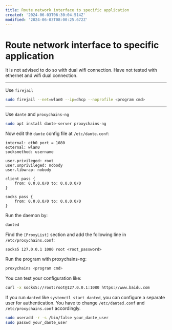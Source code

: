 ```yaml
---
title: Route network interface to specific application
created: '2024-06-03T06:30:04.514Z'
modified: '2024-06-03T08:00:25.672Z'
---
```


# Route network interface to specific application

It is not advised to do so with dual wifi connection. Have not tested with ethernet and wifi dual connection.

---

Use `firejail`

```bash
sudo firejail --net=wlan0 --ip=dhcp --noprofile <program cmd>
```

---

Use `dante` and `proxychains-ng`

```bash
sudo apt install dante-server proxychains-ng
```

Now edit the `dante` config file at `/etc/dante.conf`:

```
internal: eth0 port = 1080
external: wlan0
socksmethod: username

user.privileged: root
user.unprivileged: nobody
user.libwrap: nobody

client pass {
    from: 0.0.0.0/0 to: 0.0.0.0/0
}

socks pass {
    from: 0.0.0.0/0 to: 0.0.0.0/0
}
```

Run the daemon by:

```bash
danted
```

Find the `[ProxyList]` section and add the following line in `/etc/proxychains.conf`:

```
socks5 127.0.0.1 1080 root <root_password>
```

Run the program with proxychains-ng:

```bash
proxychains <program cmd>
```

You can test your configuration like:

```bash
curl -x socks5://root:root@127.0.0.1:1080 https://www.baidu.com
```

If you run `danted` like `systemctl start danted`, you can configure a separate user for authentication. You have to change `/etc/danted.conf` and `/etc/proxychains.conf` accordingly.

```bash
sudo useradd -r -s /bin/false your_dante_user
sudo passwd your_dante_user
```
